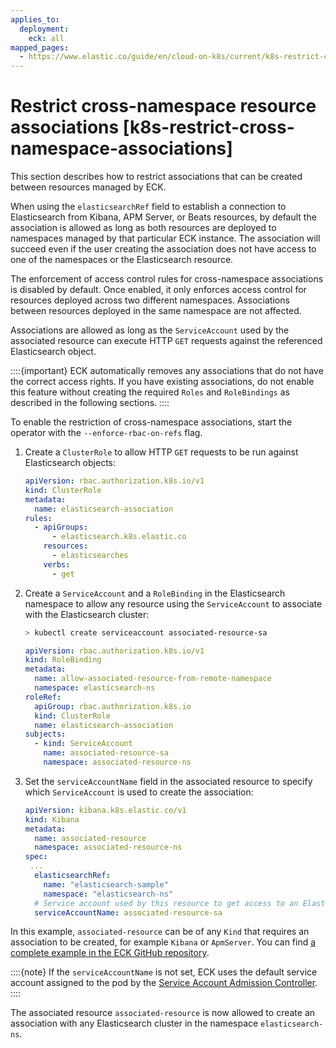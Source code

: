 ```yaml
---
applies_to:
  deployment:
    eck: all
mapped_pages:
  - https://www.elastic.co/guide/en/cloud-on-k8s/current/k8s-restrict-cross-namespace-associations.html
---
```


# Restrict cross-namespace resource associations [k8s-restrict-cross-namespace-associations]

This section describes how to restrict associations that can be created between resources managed by ECK.

When using the `elasticsearchRef` field to establish a connection to Elasticsearch from Kibana, APM Server, or Beats resources, by default the association is allowed as long as both resources are deployed to namespaces managed by that particular ECK instance. The association will succeed even if the user creating the association does not have access to one of the namespaces or the Elasticsearch resource.

The enforcement of access control rules for cross-namespace associations is disabled by default. Once enabled, it only enforces access control for resources deployed across two different namespaces. Associations between resources deployed in the same namespace are not affected.

Associations are allowed as long as the `ServiceAccount` used by the associated resource can execute HTTP `GET` requests against the referenced Elasticsearch object.

::::{important} 
ECK automatically removes any associations that do not have the correct access rights. If you have existing associations, do not enable this feature without creating the required `Roles` and `RoleBindings` as described in the following sections.
::::


To enable the restriction of cross-namespace associations, start the operator with the `--enforce-rbac-on-refs` flag.

1. Create a `ClusterRole` to allow HTTP `GET` requests to be run against Elasticsearch objects:

    ```yaml
    apiVersion: rbac.authorization.k8s.io/v1
    kind: ClusterRole
    metadata:
      name: elasticsearch-association
    rules:
      - apiGroups:
          - elasticsearch.k8s.elastic.co
        resources:
          - elasticsearches
        verbs:
          - get
    ```

2. Create a `ServiceAccount` and a `RoleBinding` in the Elasticsearch namespace to allow any resource using the `ServiceAccount` to associate with the Elasticsearch cluster:

    ```sh
    > kubectl create serviceaccount associated-resource-sa
    ```

    ```yaml
    apiVersion: rbac.authorization.k8s.io/v1
    kind: RoleBinding
    metadata:
      name: allow-associated-resource-from-remote-namespace
      namespace: elasticsearch-ns
    roleRef:
      apiGroup: rbac.authorization.k8s.io
      kind: ClusterRole
      name: elasticsearch-association
    subjects:
      - kind: ServiceAccount
        name: associated-resource-sa
        namespace: associated-resource-ns
    ```

3. Set the `serviceAccountName` field in the associated resource to specify which `ServiceAccount` is used to create the association:

    ```yaml
    apiVersion: kibana.k8s.elastic.co/v1
    kind: Kibana
    metadata:
      name: associated-resource
      namespace: associated-resource-ns
    spec:
     ...
      elasticsearchRef:
        name: "elasticsearch-sample"
        namespace: "elasticsearch-ns"
      # Service account used by this resource to get access to an Elasticsearch cluster
      serviceAccountName: associated-resource-sa
    ```


In this example, `associated-resource` can be of any `Kind` that requires an association to be created, for example `Kibana` or `ApmServer`. You can find [a complete example in the ECK GitHub repository](https://github.com/elastic/cloud-on-k8s/blob/2.16/config/recipes/associations-rbac/apm_es_kibana_rbac.yaml).

::::{note} 
If the `serviceAccountName` is not set, ECK uses the default service account assigned to the pod by the [Service Account Admission Controller](https://kubernetes.io/docs/reference/access-authn-authz/service-accounts-admin/#service-account-admission-controller).
::::


The associated resource `associated-resource` is now allowed to create an association with any Elasticsearch cluster in the namespace `elasticsearch-ns`.

